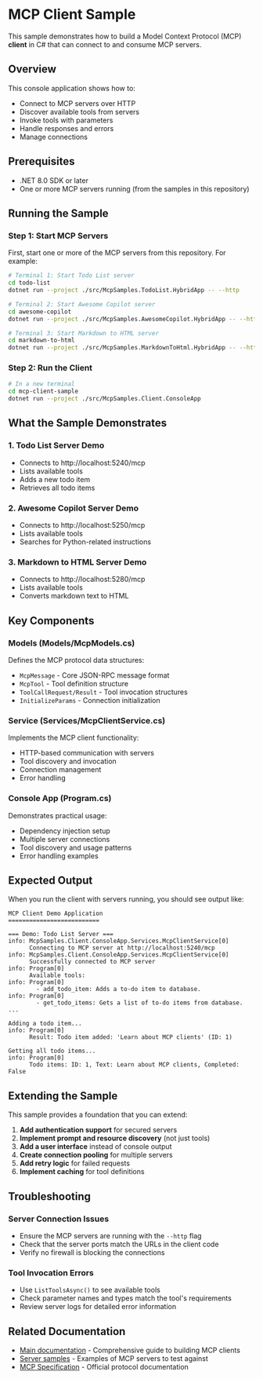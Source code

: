 # MCP Client Sample

This sample demonstrates how to build a Model Context Protocol (MCP) **client** in C# that can connect to and consume MCP servers.

## Overview

This console application shows how to:
- Connect to MCP servers over HTTP
- Discover available tools from servers
- Invoke tools with parameters
- Handle responses and errors
- Manage connections

## Prerequisites

- .NET 8.0 SDK or later
- One or more MCP servers running (from the samples in this repository)

## Running the Sample

### Step 1: Start MCP Servers

First, start one or more of the MCP servers from this repository. For example:

```bash
# Terminal 1: Start Todo List server
cd todo-list
dotnet run --project ./src/McpSamples.TodoList.HybridApp -- --http

# Terminal 2: Start Awesome Copilot server  
cd awesome-copilot
dotnet run --project ./src/McpSamples.AwesomeCopilot.HybridApp -- --http

# Terminal 3: Start Markdown to HTML server
cd markdown-to-html
dotnet run --project ./src/McpSamples.MarkdownToHtml.HybridApp -- --http
```

### Step 2: Run the Client

```bash
# In a new terminal
cd mcp-client-sample
dotnet run --project ./src/McpSamples.Client.ConsoleApp
```

## What the Sample Demonstrates

### 1. Todo List Server Demo
- Connects to http://localhost:5240/mcp
- Lists available tools
- Adds a new todo item
- Retrieves all todo items

### 2. Awesome Copilot Server Demo  
- Connects to http://localhost:5250/mcp
- Lists available tools
- Searches for Python-related instructions

### 3. Markdown to HTML Server Demo
- Connects to http://localhost:5280/mcp
- Lists available tools
- Converts markdown text to HTML

## Key Components

### Models (Models/McpModels.cs)
Defines the MCP protocol data structures:
- `McpMessage` - Core JSON-RPC message format
- `McpTool` - Tool definition structure
- `ToolCallRequest/Result` - Tool invocation structures
- `InitializeParams` - Connection initialization

### Service (Services/McpClientService.cs)
Implements the MCP client functionality:
- HTTP-based communication with servers
- Tool discovery and invocation
- Connection management
- Error handling

### Console App (Program.cs)
Demonstrates practical usage:
- Dependency injection setup
- Multiple server connections
- Tool discovery and usage patterns
- Error handling examples

## Expected Output

When you run the client with servers running, you should see output like:

```
MCP Client Demo Application
==========================

=== Demo: Todo List Server ===
info: McpSamples.Client.ConsoleApp.Services.McpClientService[0]
      Connecting to MCP server at http://localhost:5240/mcp
info: McpSamples.Client.ConsoleApp.Services.McpClientService[0]
      Successfully connected to MCP server
info: Program[0]
      Available tools:
info: Program[0]
        - add_todo_item: Adds a to-do item to database.
info: Program[0]
        - get_todo_items: Gets a list of to-do items from database.
...

Adding a todo item...
info: Program[0]
      Result: Todo item added: 'Learn about MCP clients' (ID: 1)

Getting all todo items...
info: Program[0]
      Todo items: ID: 1, Text: Learn about MCP clients, Completed: False
```

## Extending the Sample

This sample provides a foundation that you can extend:

1. **Add authentication support** for secured servers
2. **Implement prompt and resource discovery** (not just tools)
3. **Add a user interface** instead of console output
4. **Create connection pooling** for multiple servers
5. **Add retry logic** for failed requests
6. **Implement caching** for tool definitions

## Troubleshooting

### Server Connection Issues
- Ensure the MCP servers are running with the `--http` flag
- Check that the server ports match the URLs in the client code
- Verify no firewall is blocking the connections

### Tool Invocation Errors
- Use `ListToolsAsync()` to see available tools
- Check parameter names and types match the tool's requirements
- Review server logs for detailed error information

## Related Documentation

- [Main documentation](../../HOW_TO_BUILD_MCP_CLIENT.md) - Comprehensive guide to building MCP clients
- [Server samples](../../README.md) - Examples of MCP servers to test against
- [MCP Specification](https://modelcontextprotocol.io/) - Official protocol documentation